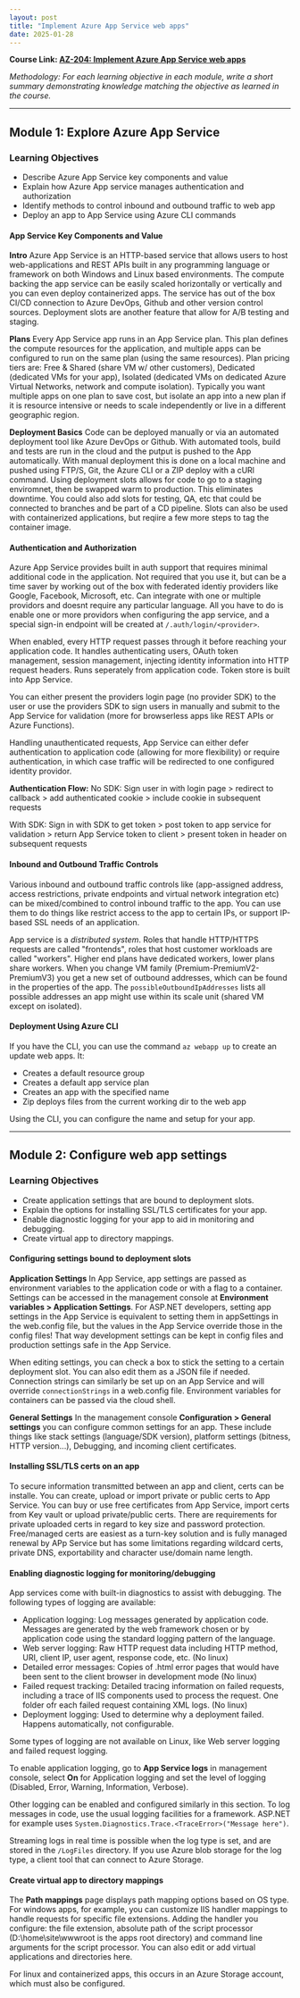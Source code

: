 ```yaml
---
layout: post
title: "Implement Azure App Service web apps"
date: 2025-01-28
---
```


**Course Link: [AZ-204: Implement Azure App Service web apps](https://learn.microsoft.com/en-us/training/paths/create-azure-app-service-web-apps/)**

*Methodology: For each learning objective in each module, write a short summary demonstrating knowledge matching the objective as learned in the course.*

<hr/>

## Module 1: Explore Azure App Service

### Learning Objectives

- Describe Azure App Service key components and value
- Explain how Azure App service manages authentication and authorization
- Identify methods to control inbound and outbound traffic to web app
- Deploy an app to App Service using Azure CLI commands

#### App Service Key Components and Value
**Intro**
Azure App Service is an HTTP-based service that allows users to host web-applications and REST APIs built in any programming language or framework on both Windows and Linux based environments. The compute backing the app service can be easily scaled horizontally or vertically and you can even deploy containerized apps. The service has out of the box CI/CD connection to Azure DevOps, Github and other version control sources. Deployment slots are another feature that allow for A/B testing and staging. 

**Plans**
Every App Service app runs in an App Service plan. This plan defines the compute resources for the application, and multiple apps can be configured to run on the same plan (using the same resources). Plan pricing tiers are: Free & Shared (share VM  w/ other customers), Dedicated (dedicated VMs for your app), Isolated (dedicated VMs on dedicated Azure Virtual Networks, network and compute isolation). Typically you want multiple apps on one plan to save cost, but isolate an app into a new plan if it is resource intensive or needs to scale independently or live in a different geographic region.

**Deployment Basics**
Code can be deployed manually or via an automated deployment tool like Azure DevOps or Github. With automated tools, build and tests are run in the cloud and the putput is pushed to the App automatically. With manual deployment this is done on a local machine and pushed using FTP/S, Git, the Azure CLI or a ZIP deploy with a cURl command. Using deployment slots allows for code to go to a staging enviromnet, then be swapped warm to production. This eliminates downtime. You could also add slots for testing, QA, etc that could be connected to branches and be part of a CD pipeline. Slots can also be used with containerized applications, but reqiire a few more steps to tag the container image.

#### Authentication and Authorization
Azure App Service provides built in auth support that requires minimal additional code in the application. Not required that you use it, but can be a time saver by working out of the box with federated identiy providers like Google, Facebook, Microsoft, etc. Can integrate with one or multiple providors and doesnt require any particular language. All you have to do is enable one or more providors when configuring the app service, and a special sign-in endpoint will be created at `/.auth/login/<provider>`.

When enabled, every HTTP request passes through it before reaching your application code. It handles authenticating users, OAuth token management, session management, injecting identity information into HTTP request headers. Runs seperately from application code. Token store is built into App Service. 

You can either present the providers login page (no provider SDK) to the user or use the providers SDK to sign users in manually and submit to the App Service for validation (more for browserless apps like REST APIs or Azure Functions).

Handling unauthenticated requests, App Service can either defer authentication to application code (allowing for more flexibility) or require authentication, in which case traffic will be redirected to one configured identity providor. 

**Authentication Flow:**
No SDK:
Sign user in with login page > redirect to callback > add authenticated cookie > include cookie in subsequent requests

With SDK:
Sign in with SDK to get token > post token to app service for validation > return App Service token to client > present token in header on subsequent requests

#### Inbound and Outbound Traffic Controls
Various inbound and outbound traffic controls like (app-assigned address, access restrictions, private endpoints and virtual network integration etc) can be mixed/combined to control inbound traffic to the app. You can use them to do things like restrict access to the app to certain IPs, or support IP-based SSL needs of an application. 

App service is a *distributed system*. Roles that handle HTTP/HTTPS requests are called "frontends", roles that host customer workloads are called "workers". Higher end plans have dedicated workers, lower plans share workers. When you change VM family (Premium-PremiumV2-PremiumV3) you get a new set of outbound addresses, which can be found in the properties of the app. The `possibleOutboundIpAddresses` lists all possible addresses an app might use within its scale unit (shared VM except on isolated). 

#### Deployment Using Azure CLI
If you have the CLI, you can use the command `az webapp up` to create an update web apps. It:
- Creates a default resource group
- Creates a default app service plan
- Creates an app with the specified name
- Zip deploys files from the current working dir to the web app

Using the CLI, you can configure the name and setup for your app.

<hr/>

## Module 2: Configure web app settings

### Learning Objectives

- Create application settings that are bound to deployment slots.
- Explain the options for installing SSL/TLS certificates for your app.
- Enable diagnostic logging for your app to aid in monitoring and debugging.
- Create virtual app to directory mappings.

#### Configuring settings bound to deployment slots
**Application Settings**
In App Service, app settings are passed as environment variables to the application code or with a flag to a container. Settings can be accessed in the management console at **Environment variables > Application Settings**. For ASP.NET developers, setting app settings in the App Service is equivalent to setting them in appSettings in the web.config file, but the values in the App Service override those in the config files! That way development settings can be kept in config files and production settings safe in the App Service. 

When editing settings, you can check a box to stick the setting to a certain deployment slot. You can also edit them as a JSON file if needed. Connection strings can similarly be set up on an App Service and will override `connectionStrings` in a web.config file. Environment variables for containers can be passed via the cloud shell.

**General Settings**
In the management console **Configuration > General settings** you can configure common settings for an app. These include things like stack settings (language/SDK version), platform settings (bitness, HTTP version...), Debugging, and incoming client certificates.

#### Installing SSL/TLS certs on an app
To secure information transmitted between an app and client, certs can be installe. You can create, upload or import private or public certs to App Service. You can buy or use free certificates from App Service, import certs from Key vault or upload private/public certs. There are requirements for private uploaded certs in regard to key size and password protection. Free/managed certs are easiest as a turn-key solution and is fully managed renewal by APp Service but has some limitations regarding wildcard certs, private DNS, exportability and character use/domain name length.

#### Enabling diagnostic logging for monitoring/debugging
App services come with built-in diagnostics to assist with debugging. The following types of logging are available:
- Application logging: Log messages generated by application code. Messages are generated by the web framework chosen or by application code using the standard logging pattern of the language. 
- Web server logging: Raw HTTP request data including HTTP method, URI, client IP, user agent, response code, etc. (No linux)
- Detailed error messages: Copies of .html error pages that would have been sent to the client browser in development mode (No linux)
- Failed request tracking: Detailed tracing information on failed requests, including a trace of IIS components used to process the request. One folder ofr each failed request containing XML logs. (No linux)
- Deployment logging: Used to determine why a deployment failed. Happens automatically, not configurable.

Some types of logging are not available on Linux, like Web server logging and failed request logging. 

To enable application logging, go to **App Service logs** in management console, select **On** for Application logging and set the level of logging (Disabled, Error, Warning, Information, Verbose).

Other logging can be enabled and configured similarly in this section. To log messages in code, use the usual logging facilities for a framework. ASP.NET for example uses `System.Diagnostics.Trace.<TraceError>("Message here")`. 

Streaming logs in real time is possible when the log type is set, and are stored in the `/LogFiles` directory. If you use Azure blob storage for the log type, a client tool that can connect to Azure Storage.

#### Create virtual app to directory mappings
The **Path mappings** page displays path mapping options based on OS type. For windows apps, for example, you can customize IIS handler mappings to handle requests for specific file extensions. Adding the handler you configure: the file extension, absolute path of the script processor (D:\home\site\wwwroot is the apps root directory) and command line arguments for the script processor. You can also edit or add virtual applications and directories here.

For linux and containerized apps, this occurs in an Azure Storage account, which must also be configured.



